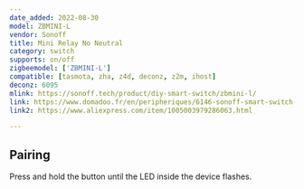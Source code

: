 ```yaml
---
date_added: 2022-08-30
model: ZBMINI-L
vendor: Sonoff
title: Mini Relay No Neutral
category: switch
supports: on/off
zigbeemodel: ['ZBMINI-L']
compatible: [tasmota, zha, z4d, deconz, z2m, ihost]
deconz: 6095
mlink: https://sonoff.tech/product/diy-smart-switch/zbmini-l/
link: https://www.domadoo.fr/en/peripheriques/6146-sonoff-smart-switch-without-neutral-zigbee-30-zbmini-l.html
link2: https://www.aliexpress.com/item/1005003979286063.html

---
```

## Pairing
Press and hold the button until the LED inside the device flashes.
